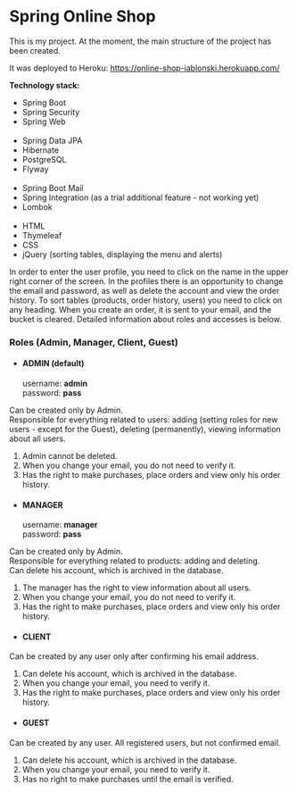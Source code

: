 # Spring Online Shop

This is my project.
At the moment, the main structure of the project has been created.

It was deployed to Heroku: https://online-shop-iablonski.herokuapp.com/

**Technology stack:**

- Spring Boot
- Spring Security
- Spring Web
  <br><br>
- Spring Data JPA
- Hibernate
- PostgreSQL
- Flyway
  <br><br>
- Spring Boot Mail
- Spring Integration (as a trial additional feature - not working yet)
- Lombok
  <br><br>
- HTML
- Thymeleaf
- CSS
- jQuery (sorting tables, displaying the menu and alerts)

In order to enter the user profile, you need to click on the name in the upper right corner of the screen. 
In the profiles there is an opportunity to change the email and password, 
as well as delete the account and view the order history. 
To sort tables (products, order history, users) you need to click on any heading.
When you create an order, it is sent to your email, and the bucket is cleared.
Detailed information about roles and accesses is below.


### Roles (Admin, Manager, Client, Guest)

- #### **ADMIN** (default)
  username: **admin**<br>
  password: **pass**

Can be created only by Admin.<br>
Responsible for everything related to users: adding (setting roles for new users - except for the Guest),
deleting (permanently), viewing information about all users.

1. Admin cannot be deleted.
2. When you change your email, you do not need to verify it.
3. Has the right to make purchases, place orders and view only his order history.

- #### **MANAGER**
  username: **manager**<br>
  password: **pass**

Can be created only by Admin.<br>
Responsible for everything related to products: adding and deleting.<br>
Can delete his account, which is archived in the database.

1. The manager has the right to view information about all users.
2. When you change your email, you do not need to verify it.
3. Has the right to make purchases, place orders and view only his order history. 

- #### **CLIENT**

Can be created by any user only after confirming his email address.

1. Can delete his account, which is archived in the database.
2. When you change your email, you need to verify it.
3. Has the right to make purchases, place orders and view only his order history. 

- #### **GUEST**

Can be created by any user. All registered users, but not confirmed email.

1. Can delete his account, which is archived in the database.
2. When you change your email, you need to verify it.
3. Has no right to make purchases until the email is verified.
